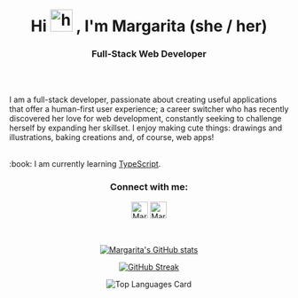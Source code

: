 <h1 align="center">
  Hi 
  <img src="https://user-images.githubusercontent.com/1303154/88677602-1635ba80-d120-11ea-84d8-d263ba5fc3c0.gif" height="40px" alt="hi">
  , I'm Margarita (she / her)
</h1>

<h3 align="center">Full-Stack Web Developer</h3><br>

<br>

<p>I am a full-stack developer, passionate about creating useful applications that offer a human-first user experience; a career switcher who has recently discovered her love for web development, constantly seeking to challenge herself by expanding her skillset. I enjoy making cute things: drawings and illustrations, baking creations and, of course, web apps! </p>
<br>
:book: I am currently learning <a href="https://www.typescriptlang.org/">TypeScript</a>.
<br>

<div align="center">
  
  <h3>Connect with me:</h3>

[<img alt="Margarita Marmaridou | LinkedIn" width="30px" src="https://camo.githubusercontent.com/c8a9c5b414cd812ad6a97a46c29af67239ddaeae08c41724ff7d945fb4c047e5/68747470733a2f2f6564656e742e6769746875622e696f2f537570657254696e7949636f6e732f696d616765732f7376672f6c696e6b6564696e2e737667" />][linkedin]
<a href="mailto:margarita.c.marmaridou@gmail.com"><img  alt="Margarita Marmaridou | GMail" width="30px" src="https://camo.githubusercontent.com/4a3dd8d10a27c272fd04b2ce8ed1a130606f95ea6a76b5e19ce8b642faa18c27/68747470733a2f2f6564656e742e6769746875622e696f2f537570657254696e7949636f6e732f696d616765732f7376672f676d61696c2e737667" />

<div>
  
  [linkedin]: https://www.linkedin.com/in/margarita-marmaridou

<div align="center">

<br >

![Margarita's GitHub stats](https://github-readme-stats.vercel.app/api?username=mamarmar&theme=graywhite&show_icons=true&count_private=true)

[![GitHub Streak](https://github-readme-streak-stats.herokuapp.com/?user=mamarmar&theme=graywhite)](https://git.io/streak-stats)
  
![Top Languages Card](https://github-readme-stats.vercel.app/api/top-langs/?username=mamarmar&theme=graywhite&layout=compact&langs_count=10)
